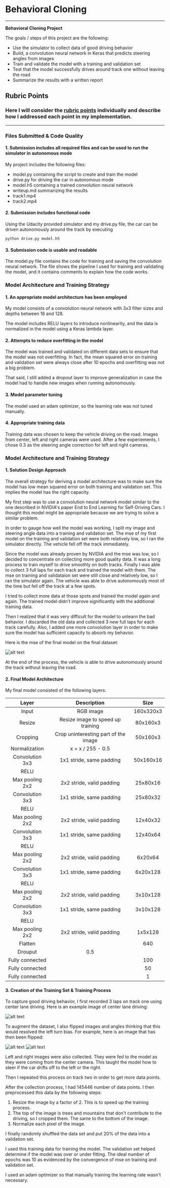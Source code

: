 # **Behavioral Cloning** 
---

**Behavioral Cloning Project**

The goals / steps of this project are the following:
* Use the simulator to collect data of good driving behavior
* Build, a convolution neural network in Keras that predicts steering angles from images
* Train and validate the model with a training and validation set
* Test that the model successfully drives around track one without leaving the road
* Summarize the results with a written report


[//]: # (Image References)

[image1]: ./writeup/mse_on_new_data.png "mse"
[image2]: ./writeup/center_2017_09_11_14_22_47_721.jpg "center lane"
[image3]: ./writeup/center_2017_09_11_14_24_38_649.jpg "original"
[image4]: ./writeup/center_2017_09_11_14_24_38_649_flipped.jpg "flipped"

## Rubric Points
### Here I will consider the [rubric points](https://review.udacity.com/#!/rubrics/432/view) individually and describe how I addressed each point in my implementation.  

---
### Files Submitted & Code Quality

#### 1. Submission includes all required files and can be used to run the simulator in autonomous mode

My project includes the following files:
* model.py containing the script to create and train the model
* drive.py for driving the car in autonomous mode
* model.h5 containing a trained convolution neural network 
* writeup.md summarizing the results
* track1.mp4
* track2.mp4

#### 2. Submission includes functional code
Using the Udacity provided simulator and my drive.py file, the car can be driven autonomously around the track by executing 
```
python drive.py model.h5
```

#### 3. Submission code is usable and readable

The model.py file contains the code for training and saving the convolution neural network. The file shows the pipeline I used for training and validating the model, and it contains comments to explain how the code works.

### Model Architecture and Training Strategy

#### 1. An appropriate model architecture has been employed

My model consists of a convolution neural network with 3x3 filter sizes and depths between 16 and 128.

The model includes RELU layers to introduce nonlinearity, and the data is normalized in the model using a Keras lambda layer.

#### 2. Attempts to reduce overfitting in the model

The model was trained and validated on different data sets to ensure that the model was not overfitting. In fact, the mean squared error on training and validation set were always close after 10 epochs and overfitting was not a big problem.

That said, I still added a dropout layer to improve generalization in case the model had to handle new images when running autonomously.

#### 3. Model parameter tuning

The model used an adam optimizer, so the learning rate was not tuned manually.

#### 4. Appropriate training data

Training data was chosen to keep the vehicle driving on the road. Images from center, left and right cameras were used. After a few experiements, I chose 0.3 as the steering angle correction for left and right cameras.

### Model Architecture and Training Strategy

#### 1. Solution Design Approach

The overall strategy for deriving a model architecture was to make sure the model has low mean squared error on both training and validation set. This implies the model has the right capacity.

My first step was to use a convolution neural network model similar to the one described in NVIDIA's paper End to End Learning for Self-Driving Cars. I thought this model might be appropriate because we are trying to solve a similar problem.

In order to gauge how well the model was working, I split my image and steering angle data into a training and validation set. The mse of my first model on the training and validation set were both relatively low, so I ran the simulator directly. The vehicle fell off the track immediately.

Since the model was already proven by NVIDIA and the mse was low, so I decided to concentrate on collecting more good quality data. It was a long process to train myself to drive smoothly on both tracks. Finally I was able to collect 3 full laps for each track and trained the model with them. The mse on training and validataion set were still close and relatively low, so I ran the simulator again. The vehicle was able to drive autonomously most of the time but fell off the track at a few spots.

I tried to collect more data at those spots and trained the model again and again. The trained model didn't improve significantly with the additional training data.

Then I realized that it was very difficult for the model to unlearn the bad behavior. I discarded the old data and collected 3 new full laps for each track carefully. Also, I added one more convolution layer in order to make sure the model has sufficient capacity to absorb my behavior.

Here is the mse of the final model on the final dataset:

![alt text][image2]

At the end of the process, the vehicle is able to drive autonomously around the track without leaving the road.

#### 2. Final Model Architecture

My final model consisted of the following layers:

| Layer           | Description                          | Size      |
|:---------------:|:------------------------------------:|:---------:|
| Input           | RGB image                            | 160x320x3 |
| Resize          | Resize image to speed up training    | 80x160x3  |
| Cropping        | Crop uninteresting part of the image | 50x160x3  |
| Normalization   | x = x / 255 - 0.5                    |           |
| Convolution 3x3 | 1x1 stride, same padding             | 50x160x16 |
| RELU            |                                      |           |
| Max pooling 2x2 | 2x2 stride, valid padding            | 25x80x16  |
| Convolution 3x3 | 1x1 stride, same padding             | 25x80x32  |
| RELU            |                                      |           |
| Max pooling 2x2 | 2x2 stride, valid padding            | 12x40x32  |
| Convolution 3x3 | 1x1 stride, same padding             | 12x40x64  |
| RELU            |                                      |           |
| Max pooling 2x2 | 2x2 stride, valid padding            | 6x20x64   |
| Convolution 3x3 | 1x1 stride, same padding             | 6x20x128  |
| RELU            |                                      |           |
| Max pooling 2x2 | 2x2 stride, valid padding            | 3x10x128  |
| Convolution 3x3 | 1x1 stride, same padding             | 3x10x128  |
| RELU            |                                      |           |
| Max pooling 2x2 | 2x2 stride, valid padding            | 1x5x128   |
| Flatten         |                                      | 640       |
| Drouput         | 0.5                                  |           |
| Fully connected |                                      | 100       |
| Fully connected |                                      | 50        |
| Fully connected |                                      | 1         |

#### 3. Creation of the Training Set & Training Process

To capture good driving behavior, I first recorded 3 laps on track one using center lane driving. Here is an example image of center lane driving:

![alt text][image2]

To augment the dataset, I also flipped images and angles thinking that this would resolved the left turn bias. For example, here is an image that has then been flipped:

![alt text][image3]
![alt text][image4]

Left and right images were also collected. They were fed to the model as they were coming from the center camera. This taught the model how to steer if the car drifts off to the left or the right.

Then I repeated this process on track two in order to get more data points.

After the collection process, I had 145446 number of data points. I then preprocessed this data by the following steps:

1. Resize the image by a factor of 2. This is to speed up the training process.
2. The top of the image is trees and mountains that don't contribute to the driving, so I cropped them. The same to the bottom of the image.
3. Normalize each pixel of the image.

I finally randomly shuffled the data set and put 20% of the data into a validation set. 

I used this training data for training the model. The validation set helped determine if the model was over or under fitting. The ideal number of epochs was 10 as evidenced by the convergence of mse on training and validation set.

I used an adam optimizer so that manually training the learning rate wasn't necessary.
